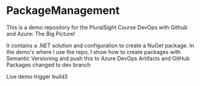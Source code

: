 # PackageManagement
This is a demo repository for the PluralSight Course DevOps with Github and Azure: The Big Picture!

It contains a .NET solution and configuration to create a NuGet package.
In the demo's where I use the repo, I show how to create packages with Semantic Versioning and push this to Azure DevOps Artifacts and GitHub Packages
changed to dev branch

Live demo
trigger build3
